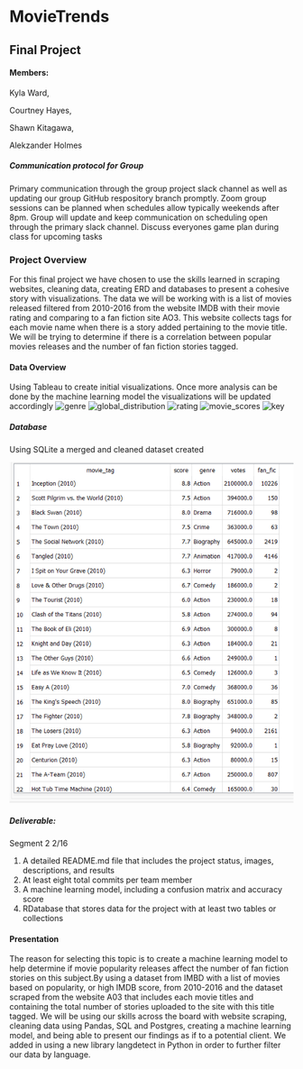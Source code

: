 # MovieTrends
## Final Project


#### Members:

Kyla Ward,

Courtney Hayes,

Shawn Kitagawa,

Alekzander Holmes





##### Communication protocol for Group
Primary communication through the group project slack channel as well as updating our group GitHub respository branch promptly.
Zoom group sessions can be planned when schedules allow typically weekends after 8pm. Group will update and keep communication on scheduling open through the primary 
slack channel. Discuss everyones game plan during class for upcoming tasks


### Project Overview
For this final project we have chosen to use the skills learned in scraping websites, cleaning data, creating ERD and databases to present a cohesive 
story with visualizations. The data we will be working with is a list of movies released filtered from 2010-2016 from the website IMDB with their movie rating and 
comparing to a fan fiction site AO3. This website collects tags for each movie name when there is a story added pertaining to the movie title. We will be trying to 
determine if there is a correlation between popular movies releases and the number of fan fiction stories tagged.


#### Data Overview
Using Tableau to create initial visualizations. Once more analysis can be done by the machine learning model the visualizations will be updated accordingly
![genre](https://user-images.githubusercontent.com/111584967/219543939-28a3398a-af44-4816-95fc-7895e1df0a09.PNG)
![global_distribution](https://user-images.githubusercontent.com/111584967/219543955-ba556e12-4d8c-4201-9bf9-2e7bf0e8e7d1.PNG)
![rating](https://user-images.githubusercontent.com/111584967/219543986-c66e9f48-b710-4cb3-85fb-06c54bb0b709.PNG)
![movie_scores](https://user-images.githubusercontent.com/111584967/219544011-2d168cdf-0303-440b-a0e6-4351d2efa000.PNG)
![key](https://user-images.githubusercontent.com/111584967/219544032-f9ba24f9-a9cc-4de0-90c5-e2d4434c2a99.PNG)


##### Database
Using SQLite a merged and cleaned dataset created

![Database](movies_dataset/Database_Output.png)




##### Deliverable:
Segment 2 2/16 
1. A detailed README.md file that includes the project status, images, descriptions, and results
2. At least eight total commits per team member 
3. A machine learning model, including a confusion matrix and accuracy score
4. RDatabase that stores data for the project with at least two tables or collections 



#### Presentation
The reason for selecting this topic is to create a machine learning model to help determine if movie popularity releases affect the number of fan fiction stories on 
this subject.By using a dataset from IMBD with a list of movies based on popularity, or high IMDB score, from 2010-2016 and the dataset scraped from the website A03 
that includes each movie titles and containing the total number of stories uploaded to the site with this title tagged. 
We will be using our skills across the board with website scraping, cleaning data using Pandas, SQL and Postgres, creating a machine learning model, and being able to 
present our findings as if to a potential client. We added in using a new library langdetect in Python in order to further filter our data by language. 




